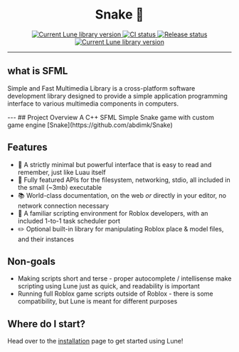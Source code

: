 <!-- markdownlint-disable MD033 -->
<!-- markdownlint-disable MD041 -->

<div align="center">
	<h1> Snake 🐍 </h1>
	<div>
		<a href="">
			<img src="https://img.shields.io/crates/v/lune.svg?label=Version" alt="Current Lune library version" />
		</a>
		<a href="">
			<img src="https://shields.io/endpoint?url=https://badges.readysetplay.io/workflow/filiptibell/lune/ci.yaml" alt="CI status" />
		</a>
		<a href="">
			<img src="https://shields.io/endpoint?url=https://badges.readysetplay.io/workflow/filiptibell/lune/release.yaml" alt="Release status" />
		</a>
		<a href="">
			<img src="https://img.shields.io/github/license/filiptibell/lune.svg?label=License&color=informational" alt="Current Lune library version" />
		</a>
	</div>
</div>

---
## what is SFML
<p>Simple and Fast Multimedia Library is a cross-platform software development library designed to provide a simple application programming interface to various multimedia components in computers.</p>
---
## Project Overview
A C++ SFML Simple Snake game with custom game engine [Snake](https://github.com/abdimk/Snake) 



## Features

-   🌙 A strictly minimal but powerful interface that is easy to read and remember, just like Luau itself
-   🧰 Fully featured APIs for the filesystem, networking, stdio, all included in the small (~3mb) executable
-   📚 World-class documentation, on the web _or_ directly in your editor, no network connection necessary
-   🏡 A familiar scripting environment for Roblox developers, with an included 1-to-1 task scheduler port
-   ✏️ Optional built-in library for manipulating Roblox place & model files, and their instances

## Non-goals

-   Making scripts short and terse - proper autocomplete / intellisense make scripting using Lune just as quick, and readability is important
-   Running full Roblox game scripts outside of Roblox - there is some compatibility, but Lune is meant for different purposes

## Where do I start?

Head over to the [installation](https://lune.gitbook.io/lune/home/installation) page to get started using Lune!
